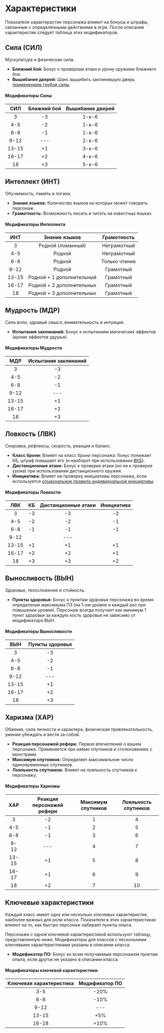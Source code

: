 # Характеристики

Показатели характеристик персонажа влияют на бонусы и штрафы, связанные с определёнными действиями в игре. После описания характеристик следует таблица этих модификаторов.

## Сила (СИЛ)

Мускулатура и физическая сила.

- **Ближний бой:** Бонус к проверкам атаки и урону оружием ближнего боя.
- **Вышибание дверей:** Шанс вышибить заклинившую дверь [применением грубой силы](/adventuring/adventures/adventuring-dungeons.md#zaklinivshie-dveri).

#### Модификаторы Силы

|  СИЛ  | Ближний бой | Вышибание дверей |
| :---: | :---------: | :--------------: |
|   3   |     -3      |      1-к-6       |
|  4-5  |     -2      |      1-к-6       |
|  6-8  |     -1      |      1-к-6       |
| 9-12  |     ---     |      2-к-6       |
| 13-15 |     +1      |      3-к-6       |
| 16-17 |     +2      |      4-к-6       |
|  18   |     +3      |      5-к-6       |

## Интеллект (ИНТ)

Обучаемость, память и логика.

- **Знание языков:** Количество языков на которых может говорить персонаж.
- **Грамотность:** Возможность писать и читать на известных языках.

#### Модификаторы Интеллекта

|  ИНТ  |       Знание языков       |  Грамотность  |
| :---: | :-----------------------: | :-----------: |
|   3   |     Родной (ломанный)     |  Неграмотный  |
|  4-5  |          Родной           |  Неграмотный  |
|  6-8  |          Родной           | Только чтение |
| 9-12  |          Родной           |   Грамотный   |
| 13-15 | Родной + 1 дополнительный |   Грамотный   |
| 16-17 | Родной + 2 дополнительных |   Грамотный   |
|  18   | Родной + 3 дополнительных |   Грамотный   |

## Мудрость (МДР)

Сила воли, здравый смысл, внимательность и интуиция.

- **Испытания заклинаний:** Бонус к испытаниям магических эффектов (кроме эффектов удушья).

#### Модификаторы Мудрости

|  МДР  | Испытания заклинаний |
| :---: | :------------------: |
|   3   |          -3          |
|  4-5  |          -2          |
|  6-8  |          -1          |
| 9-12  |         ---          |
| 13-15 |          +1          |
| 16-17 |          +2          |
|  18   |          +3          |

## Ловкость (ЛВК)

Сноровка, рефлексы, скорость, реакция и баланс.

- **Класс брони:** Влияет на класс брони персонажа: бонус понижает КБ, штраф повышает его (и наоборот при использовании [ВКБ](./#klass-broni-kb)).
- **Дистанционные атаки:** Бонус к проверке атаки (но не к проверке урона) при использовании дистанционного оружия.
- **Инициатива:** Влияет на проверку инициативы персонажа, если используется [опциональное правило индивидуальной инициативы](/adventuring/encounters/combat.md#2-iniciativa).

#### Модификаторы Ловкости

|  ЛВК  | КБ  | Дистанционные атаки | Инициатива |
| :---: | :-: | :-----------------: | :--------: |
|   3   | -3  |         -3          |     -2     |
|  4-5  | -2  |         -2          |     -1     |
|  6-8  | -1  |         -1          |     -1     |
| 9-12  |     |         ---         |            |
| 13-15 | +1  |         +1          |     +1     |
| 16-17 | +2  |         +2          |     +1     |
|  18   | +3  |         +3          |     +2     |

## Выносливость (ВЫН)

Здоровье, телосложение и стойкость.

- **Пункты здоровья:** Бонус к пунктам здоровья персонажа во время определения максимума ПЗ (на 1-ом уровне и каждый раз при повышении уровня). Персонаж всегда получает как минимум 1 пункт здоровья за каждую кость здоровья не зависимо от модификатора ВЫН.

#### Модификаторы Выносливости

|  ВЫН  | Пункты здоровья |
| :---: | :-------------: |
|   3   |       -3        |
|  4-5  |       -2        |
|  6-8  |       -1        |
| 9-12  |       ---       |
| 13-15 |       +1        |
| 16-17 |       +2        |
|  18   |       +3        |

## Харизма (ХАР)

Обаяние, сила личности и характера, физическая привлекательность, умение убеждать и вести за собой.

- **Реакция персонажей рефери:** Первое впечатление о вашем персонаже. Применяется при наёме спутников и столкновениях с монстрами.
- **Максимум спутников:** Определяет максимальное число единовременных спутников.
- **Лояльность спутников:** Влияет на лояльность спутников к персонажу.

#### Модификаторы Харизмы

|  ХАР  | Реакция персонажей рефери | Максимум спутников | Лояльность спутников |
| :---: | :-----------------------: | :----------------: | :------------------: |
|   3   |            -2             |         1          |          4           |
|  4-5  |            -1             |         2          |          5           |
|  6-8  |            -1             |         3          |          6           |
| 9-12  |            ---            |         4          |          7           |
| 13-15 |            +1             |         5          |          8           |
| 16-17 |            +1             |         6          |          9           |
|  18   |            +2             |         7          |          10          |

## Ключевые характеристики

Каждый класс имеет одну или несколько ключевых характеристик, наиболее важных для роли класса. Показатели в этих характеристиках влияют на то, как быстро персонаж набирает пункты опыта.

Персонажи с одной ключевой характеристикой используют таблицу, представленную ниже. Модификаторы для классов с несколькими ключевыми характеристиками указаны в описании класса.

- **Модификатор ПО:** Бонус ко всем получаемым персонажем пунктам опыта, если другое не указано в описании класса.

#### Модификаторы ключевой характеристики

| Ключевая характеристика | Модификатор ПО |
| :---------------------: | :------------: |
|           3-5           |      -20%      |
|           6-8           |      -10%      |
|          9-12           |      ---       |
|          13-15          |      +5%       |
|          16-18          |      +10%      |
